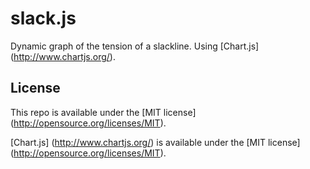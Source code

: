 slack.js
========

Dynamic graph of the tension of a slackline. Using [Chart.js] (http://www.chartjs.org/).


License
-------
This repo is available under the [MIT license] (http://opensource.org/licenses/MIT).

[Chart.js] (http://www.chartjs.org/) is available under the [MIT license] (http://opensource.org/licenses/MIT).
